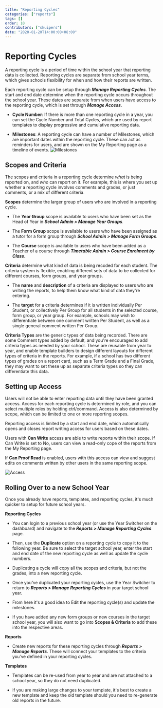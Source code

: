 ```yaml
---
title: "Reporting Cycles"
categories: ["reports"]
tags: []
order: 10
contributors: ["skuipers"]
date: "2020-01-20T14:00:00+08:00"
---
```

# Reporting Cycles

A reporting cycle is a period of time within the school year that reporting data is collected. Reporting cycles are separate from school year terms, which gives schools flexibility for when and how their reports are written. 

Each reporting cycle can be setup through ___Manage Reporting Cycles___. The start and end date determine when the reporting cycle occurs throughout the school year. These dates are separate from when users have access to the reporting cycle, which is set through ___Manage Access___.

- **Cycle Number**: If there is more than one reporting cycle in a year, you can set the Cycle Number and Total Cycles, which are used by report templates to display progressive and cumulative reporting data.

- **Milestones**: A reporting cycle can have a number of Milestones, which are important dates within the reporting cycle. These can act as reminders for users, and are shown on the My Reporting page as a timeline of events.
  ![Milestones](https://docs.gibbonedu.org/img/reports/Milestones.png)


## Scopes and Criteria

The scopes and criteria in a reporting cycle determine *what* is being reported on, and *who* can report on it. For example, this is where you set up whether a reporting cycle involves comments and grades, or just comments, or a mix of different criteria.

**Scopes** determine the larger group of users who are involved in a reporting cycle. 

- The __Year Group__ scope is available to users who have been set as the Head of Year in ___School Admin > Manage Year Groups___.

- The __Form Group__ scope is available to users who have been assigned as a tutor for a form group through ___School Admin > Manage Form Groups___.

- The __Course__ scope is available to users who have been added as a Teacher of a course through ___Timetable Admin > Course Enrolment by Class___.

**Criteria** determine what kind of data is being recoded for each student. The criteria system is flexible, enabling different sets of data to be collected for different courses, form groups, and year groups.

- The __name__ and __description__ of a criteria are displayed to users who are writing the reports, to help them know what kind of data they're entering.

- The __target__ for a criteria determines if it is written individually Per Student, or collectively Per Group for all students in the selected course, form group, or year group. For example, schools may wish to differentiate between one comment written Per Student, as well as a single general comment written Per Group.

**Criteria Types** are the generic types of data being recorded. There are some Comment types added by default, and you're encouraged to add criteria types as needed by your school. These are reusable from year to year, and enable template builders to design different layouts for different types of criteria in the reports. For example, if a school has two different types of grades on a report card, such as a Term Grade and a Final Grade, they may want to set these up as separate criteria types so they can differentiate this data.


## Setting up Access

Users will not be able to enter reporting data until they have been granted access. Access for each reporting cycle is determined by role, and you can select multiple roles by holding ctrl/command. Access is also determined by scope, which can be limited to one or more reporting scopes. 

Reporting access is limited by a start and end date, which automatically opens and closes report writing access for users based on these dates.

Users with __Can Write__ access are able to write reports within their scope. If Can Write is set to No, users can view a read-only cope of the reports from the My Reporting page.

If __Can Proof Read__ is enabled, users with this access can view and suggest edits on comments written by other users in the same reporting scope.

![Access](https://docs.gibbonedu.org/img/reports/Reporting%20Access.png)


## Rolling Over to a new School Year

Once you already have reports, templates, and reporting cycles, it's much quicker to setup for future school years.

**Reporting Cycles**

- You can login to a previous school year (or use the Year Switcher on the dashboard) and navigate to the ___Reports > Manage Reporting Cycles___ page.

- Then, use the __Duplicate__ option on a reporting cycle to copy it to the following year. Be sure to select the target school year, enter the start and end date of the new reporting cycle as well as update the cycle numbers.

- Duplicating a cycle will copy all the scopes and criteria, but not the grades, into a new reporting cycle.

- Once you've duplicated your reporting cycles, use the Year Switcher to return to ___Reports > Manage Reporting Cycles___ in your target school year.

- From here it's a good idea to Edit the reporting cycle(s) and update the milestones.

- If you have added any new form groups or new courses in the target school year, you will also want to go into __Scopes & Criteria__ to add these into the respective areas.

**Reports**

- Create new reports for these reporting cycles through ___Reports > Manage Reports___. These will connect your templates to the criteria you've defined in your reporting cycles.

**Templates**

- Templates can be re-used from year to year and are not attached to a school year, so they do not need duplicated.

- If you are making large changes to your template, it's best to create a new template and keep the old template should you need to re-generate old reports in the future.

